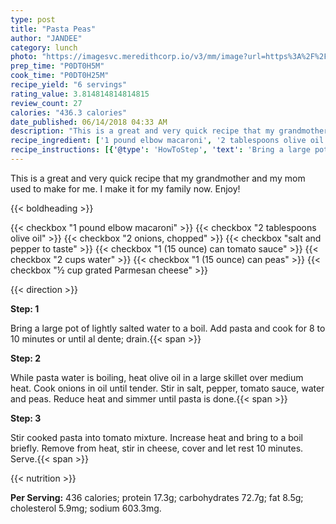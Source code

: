 ```yaml
---
type: post
title: "Pasta Peas"
author: "JANDEE"
category: lunch
photo: "https://imagesvc.meredithcorp.io/v3/mm/image?url=https%3A%2F%2Fimages.media-allrecipes.com%2Fuserphotos%2F8146360.jpg"
prep_time: "P0DT0H5M"
cook_time: "P0DT0H25M"
recipe_yield: "6 servings"
rating_value: 3.814814814814815
review_count: 27
calories: "436.3 calories"
date_published: 06/14/2018 04:33 AM
description: "This is a great and very quick recipe that my grandmother and my mom used to make for me. I make it for my family now.  Enjoy!"
recipe_ingredient: ['1 pound elbow macaroni', '2 tablespoons olive oil', '2 onions, chopped', 'salt and pepper to taste', '1 (15 ounce) can tomato sauce', '2 cups water', '1 (15 ounce) can peas', '½ cup grated Parmesan cheese']
recipe_instructions: [{'@type': 'HowToStep', 'text': 'Bring a large pot of lightly salted water to a boil. Add pasta and cook for 8 to 10 minutes or until al dente; drain.\n'}, {'@type': 'HowToStep', 'text': 'While pasta water is boiling, heat olive oil in a large skillet over medium heat.  Cook onions in oil until tender.  Stir in salt, pepper, tomato sauce, water and peas.  Reduce heat and simmer until pasta is done.\n'}, {'@type': 'HowToStep', 'text': 'Stir cooked pasta into tomato mixture.  Increase heat and bring to a boil briefly.  Remove from heat, stir in cheese, cover and let rest 10 minutes.  Serve.\n'}]
---
```


This is a great and very quick recipe that my grandmother and my mom used to make for me. I make it for my family now.  Enjoy! 

{{< boldheading >}}

{{< checkbox "1 pound elbow macaroni" >}}
{{< checkbox "2 tablespoons olive oil" >}}
{{< checkbox "2  onions, chopped" >}}
{{< checkbox "salt and pepper to taste" >}}
{{< checkbox "1 (15 ounce) can tomato sauce" >}}
{{< checkbox "2 cups water" >}}
{{< checkbox "1 (15 ounce) can peas" >}}
{{< checkbox "½ cup grated Parmesan cheese" >}}


{{< direction >}}

**Step: 1**

Bring a large pot of lightly salted water to a boil. Add pasta and cook for 8 to 10 minutes or until al dente; drain.{{< span >}}

**Step: 2**

While pasta water is boiling, heat olive oil in a large skillet over medium heat.  Cook onions in oil until tender.  Stir in salt, pepper, tomato sauce, water and peas.  Reduce heat and simmer until pasta is done.{{< span >}}

**Step: 3**

Stir cooked pasta into tomato mixture.  Increase heat and bring to a boil briefly.  Remove from heat, stir in cheese, cover and let rest 10 minutes.  Serve.{{< span >}}

{{< nutrition >}}

**Per Serving:** 436 calories; protein 17.3g; carbohydrates 72.7g; fat 8.5g; cholesterol 5.9mg; sodium 603.3mg.